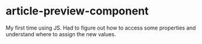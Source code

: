 # article-preview-component

My first time using JS. Had to figure out how to access some properties and understand where to assign the new values.
